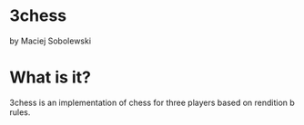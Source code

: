 3chess
======
by Maciej Sobolewski


What is it?
======
3chess is an implementation of chess for three players based on rendition b rules. 

